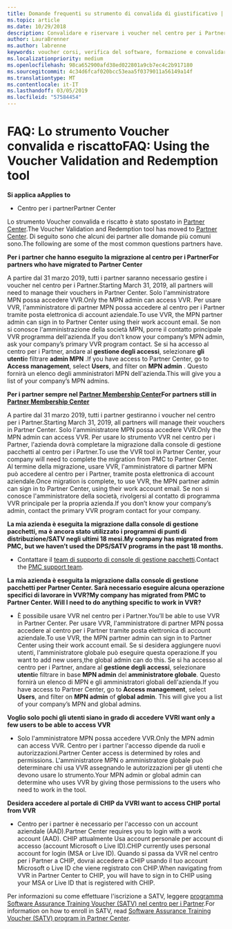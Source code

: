 ```yaml
---
title: Domande frequenti su strumento di convalida di giustificativo | Centro per i partner
ms.topic: article
ms.date: 10/29/2018
description: Convalidare e riservare i voucher nel centro per i Partner
author: LauraBrenner
ms.author: labrenne
keywords: voucher corsi, verifica del software, formazione e convalidare i voucher, riserva voucher
ms.localizationpriority: medium
ms.openlocfilehash: 98ca652900afd38ed022801a9cb7ec4c2b917180
ms.sourcegitcommit: 4c34d6fcaf020bcc53eaa5f0379011a56149a14f
ms.translationtype: MT
ms.contentlocale: it-IT
ms.lasthandoff: 03/05/2019
ms.locfileid: "57584454"
---
```

# <a name="faq-using-the-voucher-validation-and-redemption-tool"></a><span data-ttu-id="55634-104">FAQ: Lo strumento Voucher convalida e riscatto</span><span class="sxs-lookup"><span data-stu-id="55634-104">FAQ: Using the Voucher Validation and Redemption tool</span></span> 

<span data-ttu-id="55634-105">**Si applica a**</span><span class="sxs-lookup"><span data-stu-id="55634-105">**Applies to**</span></span>

- <span data-ttu-id="55634-106">Centro per i partner</span><span class="sxs-lookup"><span data-stu-id="55634-106">Partner Center</span></span>

<span data-ttu-id="55634-107">Lo strumento Voucher convalida e riscatto è stato spostato in [Partner Center](https://partner.microsoft.com/en-us/pcv/dashboard/overview).</span><span class="sxs-lookup"><span data-stu-id="55634-107">The Voucher Validation and Redemption tool has moved to [Partner Center](https://partner.microsoft.com/en-us/pcv/dashboard/overview).</span></span> <span data-ttu-id="55634-108">Di seguito sono che alcuni dei partner alle domande più comuni sono.</span><span class="sxs-lookup"><span data-stu-id="55634-108">The following are some of the most common questions partners have.</span></span> 

<span data-ttu-id="55634-109">**Per i partner che hanno eseguito la migrazione al centro per i Partner**</span><span class="sxs-lookup"><span data-stu-id="55634-109">**For partners who have migrated to Partner Center**</span></span>

 <span data-ttu-id="55634-110">A partire dal 31 marzo 2019, tutti i partner saranno necessario gestire i voucher nel centro per i Partner.</span><span class="sxs-lookup"><span data-stu-id="55634-110">Starting March 31, 2019, all partners will need to manage their vouchers in Partner Center.</span></span> <span data-ttu-id="55634-111">Solo l'amministratore MPN possa accedere VVR.</span><span class="sxs-lookup"><span data-stu-id="55634-111">Only the MPN admin can access VVR.</span></span> <span data-ttu-id="55634-112">Per usare VVR, l'amministratore di partner MPN possa accedere al centro per i Partner tramite posta elettronica di account aziendale.</span><span class="sxs-lookup"><span data-stu-id="55634-112">To use VVR, the MPN partner admin can sign in to Partner Center using their work account email.</span></span> <span data-ttu-id="55634-113">Se non si conosce l'amministrazione della società MPN, porre il contatto principale VVR programma dell'azienda.</span><span class="sxs-lookup"><span data-stu-id="55634-113">If you don’t know your company’s MPN admin, ask your company’s primary VVR program contact.</span></span>  <span data-ttu-id="55634-114">Se si ha accesso al centro per i Partner, andare al **gestione degli accessi**, selezionare **gli utenti**e filtrare **admin MPN** .</span><span class="sxs-lookup"><span data-stu-id="55634-114">If you have access to Partner Center, go to **Access management**, select **Users**, and filter on **MPN admin** .</span></span> <span data-ttu-id="55634-115">Questo fornirà un elenco degli amministratori MPN dell'azienda.</span><span class="sxs-lookup"><span data-stu-id="55634-115">This will give you a list of your company’s MPN admins.</span></span>  

<span data-ttu-id="55634-116">**Per i partner sempre nel [Partner Membership Center](https://partner.microsoft.com/)**</span><span class="sxs-lookup"><span data-stu-id="55634-116">**For partners still in [Partner Membership Center](https://partner.microsoft.com/)**</span></span>

<span data-ttu-id="55634-117">A partire dal 31 marzo 2019, tutti i partner gestiranno i voucher nel centro per i Partner.</span><span class="sxs-lookup"><span data-stu-id="55634-117">Starting March 31, 2019, all partners will manage their vouchers in Partner Center.</span></span> <span data-ttu-id="55634-118">Solo l'amministratore MPN possa accedere VVR.</span><span class="sxs-lookup"><span data-stu-id="55634-118">Only the MPN admin can access VVR.</span></span> <span data-ttu-id="55634-119">Per usare lo strumento VVR nel centro per i Partner, l'azienda dovrà completare la migrazione dalla console di gestione pacchetti al centro per i Partner.</span><span class="sxs-lookup"><span data-stu-id="55634-119">To use the VVR tool in Partner Center, your company will need to complete the migration from PMC to Partner Center.</span></span> <span data-ttu-id="55634-120">Al termine della migrazione, usare VVR, l'amministratore di partner MPN può accedere al centro per i Partner, tramite posta elettronica di account aziendale.</span><span class="sxs-lookup"><span data-stu-id="55634-120">Once migration is complete, to use VVR, the MPN partner admin can sign in to Partner Center, using their work account email.</span></span> <span data-ttu-id="55634-121">Se non si conosce l'amministratore della società, rivolgersi al contatto di programma VVR principale per la propria azienda.</span><span class="sxs-lookup"><span data-stu-id="55634-121">If you don’t know your company’s admin, contact the primary VVR program contact for your company.</span></span>  


<span data-ttu-id="55634-122">**La mia azienda è eseguita la migrazione dalla console di gestione pacchetti, ma è ancora stato utilizzato i programmi di punti di distribuzione/SATV negli ultimi 18 mesi.**</span><span class="sxs-lookup"><span data-stu-id="55634-122">**My company has migrated from PMC, but we haven’t used the DPS/SATV programs in the past 18 months.**</span></span>

- <span data-ttu-id="55634-123">Contattare il [team di supporto di console di gestione pacchetti](mailto:proghelp@microsoft.com).</span><span class="sxs-lookup"><span data-stu-id="55634-123">Contact the [PMC support team](mailto:proghelp@microsoft.com).</span></span> 


<span data-ttu-id="55634-124">**La mia azienda è eseguita la migrazione dalla console di gestione pacchetti per Partner Center. Sarà necessario eseguire alcuna operazione specifici di lavorare in VVR?**</span><span class="sxs-lookup"><span data-stu-id="55634-124">**My company has migrated from PMC to Partner Center. Will I need to do anything specific to work in VVR?**</span></span> 

- <span data-ttu-id="55634-125">È possibile usare VVR nel centro per i Partner.</span><span class="sxs-lookup"><span data-stu-id="55634-125">You’ll be able to use VVR in Partner Center.</span></span>  <span data-ttu-id="55634-126">Per usare VVR, l'amministratore di partner MPN possa accedere al centro per i Partner tramite posta elettronica di account aziendale.</span><span class="sxs-lookup"><span data-stu-id="55634-126">To use VVR, the MPN partner admin can sign in to Partner Center using their work account email.</span></span> <span data-ttu-id="55634-127">Se si desidera aggiungere nuovi utenti, l'amministratore globale può eseguire questa operazione.</span><span class="sxs-lookup"><span data-stu-id="55634-127">If you want to add new users,the global admin can do this.</span></span> <span data-ttu-id="55634-128">Se si ha accesso al centro per i Partner, andare al **gestione degli accessi**, selezionare **utenti**e filtrare in base **MPN admin** del **amministratore globale**. Questo fornirà un elenco di MPN e gli amministratori globali dell'azienda.</span><span class="sxs-lookup"><span data-stu-id="55634-128">If you have access to Partner Center, go to **Access management**, select **Users**, and filter on **MPN admin** of **global admin**. This will give you a list of your company’s MPN and global admins.</span></span>  

<span data-ttu-id="55634-129">**Voglio solo pochi gli utenti siano in grado di accedere VVR**</span><span class="sxs-lookup"><span data-stu-id="55634-129">**I want only a few users to be able to access VVR**</span></span>

- <span data-ttu-id="55634-130">Solo l'amministratore MPN possa accedere VVR.</span><span class="sxs-lookup"><span data-stu-id="55634-130">Only the MPN admin can access VVR.</span></span> <span data-ttu-id="55634-131">Centro per i partner l'accesso dipende da ruoli e autorizzazioni.</span><span class="sxs-lookup"><span data-stu-id="55634-131">Partner Center access is determined by roles and permissions.</span></span> <span data-ttu-id="55634-132">L'amministratore MPN o amministratore globale può determinare chi usa VVR assegnando le autorizzazioni per gli utenti che devono usare lo strumento.</span><span class="sxs-lookup"><span data-stu-id="55634-132">Your MPN admin or global admin can determine who uses VVR by giving those permissions to the users who need to work in the tool.</span></span>

<span data-ttu-id="55634-133">**Desidera accedere al portale di CHIP da VVR**</span><span class="sxs-lookup"><span data-stu-id="55634-133">**I want to access CHIP portal from VVR**</span></span>

- <span data-ttu-id="55634-134">Centro per i partner è necessario per l'accesso con un account aziendale (AAD).</span><span class="sxs-lookup"><span data-stu-id="55634-134">Partner Center requires you to login with a work account (AAD).</span></span>  <span data-ttu-id="55634-135">CHIP attualmente Usa account personale per account di accesso (account Microsoft o Live ID).</span><span class="sxs-lookup"><span data-stu-id="55634-135">CHIP currently uses personal account for login (MSA or Live ID).</span></span>  <span data-ttu-id="55634-136">Quando si passa da VVR nel centro per i Partner a CHIP, dovrai accedere a CHIP usando il tuo account Microsoft o Live ID che viene registrato con CHIP.</span><span class="sxs-lookup"><span data-stu-id="55634-136">When navigating from VVR in Partner Center to CHIP, you will have to sign in to CHIP using your MSA or Live ID that is registered with CHIP.</span></span>

<span data-ttu-id="55634-137">Per informazioni su come effettuare l'iscrizione a SATV, leggere [programma Software Assurance Training Voucher (SATV) nel centro per i Partner](software-assurance-satv.md).</span><span class="sxs-lookup"><span data-stu-id="55634-137">For information on how to enroll in SATV, read [Software Assurance Training Voucher (SATV) program in Partner Center](software-assurance-satv.md).</span></span>
 <!--
For information on how to enroll in Software Assurance DPS programs, read [Software Assurance programs in Partner Center](software-assurance-dps.md).-->